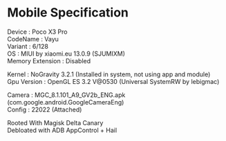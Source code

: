# Mobile Specification

Device : Poco X3 Pro<br>
CodeName : Vayu<br>
Variant : 6/128<br>
OS : MIUI by xiaomi.eu 13.0.9 (SJUMIXM)<br>
Memory Extension : Disabled<br>

Kernel : NoGravity 3.2.1 (Installed in system, not using app and module)<br>
Gpu Version : OpenGL ES 3.2 V@0530 (Universal SystemRW by lebigmac)<br>

Camera : MGC_8.1.101_A9_GV2b_ENG.apk (com.google.android.GoogleCameraEng)<br>
Config : 22022 (Attached)<br>

Rooted With Magisk Delta Canary<br>
Debloated with ADB AppControl + Hail
